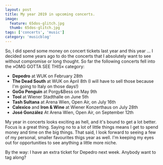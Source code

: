 ```yaml
---
layout: post
title: My year 2019 in upcoming concerts.
image:
  feature: 65dos-glitch.jpg
  thumb: 65dos-glitch.jpg
tags: ['concerts', 'music']
category: 'musicblog'
---
```


So, I did spend some money on concert tickets last year and this year ... I decided some years ago to do the concerts that I absolutely want to see without compromise or long thought. So far the following concerts fell into the »OMG GOTTA SEE THIS« category:

- **Depedro** at WUK on February 28th
- **The Dead South** at WUK on April 8th (I will have to sell those because I'm going to Italy on those days!)
- **GoGo Penguin** at Porgy&Bess on May 9th
- **Tool** at Wiener Stadthalle on June 5th
- **Tash Sultana** at Arena Wien, Open Air, on July 16th
- **Calexico** and **Iron & Wine** at Wiener Konzerthaus on July 28th
- **José González** At Arena Wien, Open Air, on September 12th

My year in concerts looks exciting as hell, and it's bound to get a lot better. Focus is a great thing. Saying no to a lot of little things means I get to spend money and time on the big things. That said, I look forward to seeing a few of my personal, smaller favourites thigs year as well. I'm keeping my eyes out for opportunities to see anything a little more niche.

By the way: I have an extra ticket for Depedro next week. Anybody want to tag along?